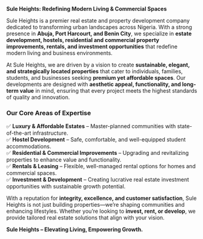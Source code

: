 **Sule Heights: Redefining Modern Living & Commercial Spaces**  

Sule Heights is a premier real estate and property development company dedicated to transforming urban landscapes across Nigeria. With a strong presence in **Abuja, Port Harcourt, and Benin City**, we specialize in **estate development, hostels, residential and commercial property improvements, rentals, and investment opportunities** that redefine modern living and business environments.  

At Sule Heights, we are driven by a vision to create **sustainable, elegant, and strategically located properties** that cater to individuals, families, students, and businesses seeking **premium yet affordable spaces**. Our developments are designed with **aesthetic appeal, functionality, and long-term value** in mind, ensuring that every project meets the highest standards of quality and innovation.  

### **Our Core Areas of Expertise**  
✅ **Luxury & Affordable Estates** – Master-planned communities with state-of-the-art infrastructure.  
✅ **Hostel Development** – Safe, comfortable, and well-equipped student accommodations.  
✅ **Residential & Commercial Improvements** – Upgrading and revitalizing properties to enhance value and functionality.  
✅ **Rentals & Leasing** – Flexible, well-managed rental options for homes and commercial spaces.  
✅ **Investment & Development** – Creating lucrative real estate investment opportunities with sustainable growth potential.  

With a reputation for **integrity, excellence, and customer satisfaction**, Sule Heights is not just building properties—we’re shaping communities and enhancing lifestyles. Whether you’re looking to **invest, rent, or develop**, we provide tailored real estate solutions that align with your vision.  

**Sule Heights – Elevating Living, Empowering Growth.**
